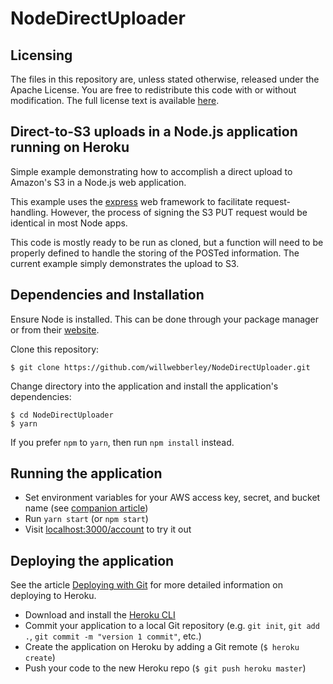 # NodeDirectUploader


## Licensing

The files in this repository are, unless stated otherwise, released under the Apache License. You are free to redistribute this code with or without modification. The full license text is available [here](http://www.apache.org/licenses/LICENSE-2.0).


## Direct-to-S3 uploads in a Node.js application running on Heroku

Simple example demonstrating how to accomplish a direct upload to Amazon's S3 in a Node.js web application.

This example uses the [express](http://expressjs.com/) web framework to facilitate request-handling. However, the process of signing the S3 PUT request would be identical in most Node apps.

This code is mostly ready to be run as cloned, but a function will need to be properly defined to handle the storing of the POSTed information. The current example simply demonstrates the upload to S3.


## Dependencies and Installation

Ensure Node is installed. This can be done through your package manager or from their [website](http://nodejs.org/).

Clone this repository:
```term
$ git clone https://github.com/willwebberley/NodeDirectUploader.git
```

Change directory into the application and install the application's dependencies:
```term
$ cd NodeDirectUploader
$ yarn
```

If you prefer `npm` to `yarn`, then run `npm install` instead.

## Running the application
* Set environment variables for your AWS access key, secret, and bucket name (see [companion article](https://devcenter.heroku.com/articles/s3-upload-node))
* Run `yarn start` (or `npm start`)
* Visit [localhost:3000/account](http://localhost:3000/account) to try it out


## Deploying the application

See the article [Deploying with Git](https://devcenter.heroku.com/articles/git) for more detailed information on deploying to Heroku.

* Download and install the [Heroku CLI](https://devcenter.heroku.com/articles/heroku-cli)
* Commit your application to a local Git repository (e.g. `git init`, `git add .`, `git commit -m "version 1 commit"`, etc.)
* Create the application on Heroku by adding a Git remote (`$ heroku create`)
* Push your code to the new Heroku repo (`$ git push heroku master`)
